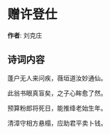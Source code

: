 # 赠许登仕

**作者**: 刘克庄

## 诗词内容

蓬户无人来问疾，薇垣道汝妙通仙。

此翁书眼真盲矣，之子心眸愈了然。

预算粉郎将死日，能推绛老始生年。

清漳守相方悬榻，应助君平卖卜钱。


